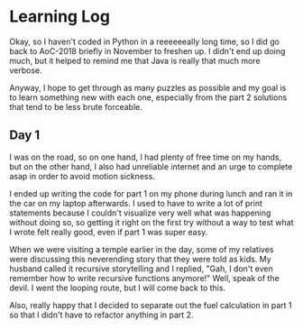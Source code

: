 # Learning Log

Okay, so I haven't coded in Python in a reeeeeeally long time, so I did go back to AoC-2018 briefly in November to freshen up. I didn't end up doing much, but it helped to remind me that Java is really that much more verbose. 

Anyway, I hope to get through as many puzzles as possible and my goal is to learn something new with each one, especially from the part 2 solutions that tend to be less brute forceable.

## Day 1

I was on the road, so on one hand, I had plenty of free time on my hands, but on the other hand, I also had unreliable internet and an urge to complete asap in order to avoid motion sickness. 

I ended up writing the code for part 1 on my phone during lunch and ran it in the car on my laptop afterwards. I used to have to write a lot of print statements because I couldn't visualize very well what was happening without doing so, so getting it right on the first try without a way to test what I wrote felt really good, even if part 1 was super easy.

When we were visiting a temple earlier in the day, some of my relatives were discussing this neverending story that they were told as kids. My husband called it recursive storytelling and I replied, "Gah, I don't even remember how to write recursive functions anymore!" Well, speak of the devil. I went the looping route, but I will come back to this.

Also, really happy that I decided to separate out the fuel calculation in part 1 so that I didn't have to refactor anything in part 2.
